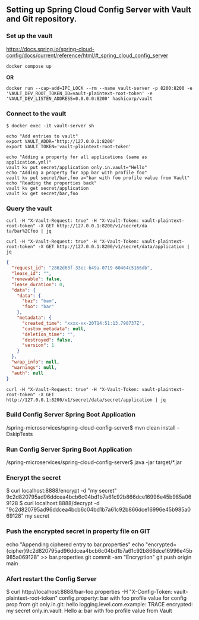 ## Setting up Spring Cloud Config Server with Vault and Git repository.

### Set up the vault 
https://docs.spring.io/spring-cloud-config/docs/current/reference/html/#_spring_cloud_config_server

```console
docker compose up
```
**OR**
```console
docker run --cap-add=IPC_LOCK --rm --name vault-server -p 8200:8200 -e 'VAULT_DEV_ROOT_TOKEN_ID=vault-plaintext-root-token' -e 'VAULT_DEV_LISTEN_ADDRESS=0.0.0.0:8200' hashicorp/vault
```

### Connect to the vault
```console
$ docker exec -it vault-server sh
```

```console
echo "Add entries to vault"
export VAULT_ADDR='http://127.0.0.1:8200'
export VAULT_TOKEN='vault-plaintext-root-token'

echo "Adding a property for all applications (same as application.yml)"
vault kv put secret/application only.in.vault="Hello"
echo "Adding a property for app bar with profile foo"
vault kv put secret/bar,foo a="bar with foo profile value from Vault"
echo "Reading the properties back"
vault kv get secret/application
vault kv get secret/bar,foo
```

### Query the vault
```
curl -H "X-Vault-Request: true" -H "X-Vault-Token: vault-plaintext-root-token" -X GET http://127.0.0.1:8200/v1/secret/da
ta/bar%2Cfoo | jq

curl -H "X-Vault-Request: true" -H "X-Vault-Token: vault-plaintext-root-token" -X GET http://127.0.0.1:8200/v1/secret/data/application | jq
```
```json
{
  "request_id": "2862d63f-33ec-b49a-0719-60464c5166db",
  "lease_id": "",
  "renewable": false,
  "lease_duration": 0,
  "data": {
    "data": {
      "baz": "bam",
      "foo": "bar"
    },
    "metadata": {
      "created_time": "xxxx-xx-20T14:51:13.790737Z",
      "custom_metadata": null,
      "deletion_time": "",
      "destroyed": false,
      "version": 1
    }
  },
  "wrap_info": null,
  "warnings": null,
  "auth": null
}
```

```
curl -H "X-Vault-Request: true" -H "X-Vault-Token: vault-plaintext-root-token" -X GET http://127.0.0.1:8200/v1/secret/data/secret/application | jq
```

### Build Config Server Spring Boot Application
/spring-microservices/spring-cloud-config-server$ mvn clean install -DskipTests

### Run Config Server Spring Boot Application
/spring-microservices/spring-cloud-config-server$ java -jar target/*.jar

### Encrypt the secret
$ curl localhost:8888/encrypt -d "my secret"
9c2d820795ad96ddcea4bcb6c04bd1b7a61c92b866dce16996e45b985a069128
$ curl localhost:8888/decrypt -d "9c2d820795ad96ddcea4bcb6c04bd1b7a61c92b866dce16996e45b985a069128"
my secret

### Push the encrypted secret in property file on GIT
echo "Appending ciphered entry to bar.properties"
echo "encrypted={cipher}9c2d820795ad96ddcea4bcb6c04bd1b7a61c92b866dce16996e45b985a069128" >> bar.properties
git commit -am "Encryption"
git push origin main

### Afert restart the Config Server
$ curl http://localhost:8888/bar-foo.properties -H "X-Config-Token: vault-plaintext-root-token"
config.property: bar with foo profile value for config prop from git
only.in.git: hello
logging.level.com.example: TRACE
encrypted: my secret
only.in.vault: Hello
a: bar with foo profile value from Vault
